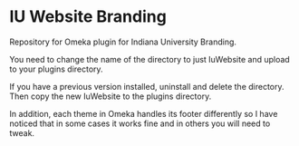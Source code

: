 IU Website Branding
===========

Repository for Omeka plugin for Indiana University Branding.

You need to change the name of the directory to just IuWebsite and upload to your plugins directory. 

If you have a previous version installed, uninstall and delete the directory. Then copy the new IuWebsite to the plugins directory.

In addition, each theme in Omeka handles its footer differently so I have noticed that in some cases it works fine and in others you will need to tweak. 
